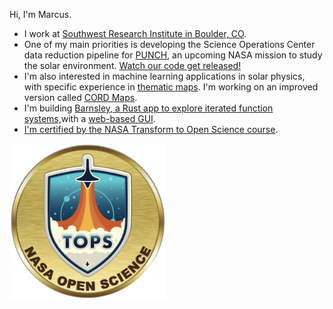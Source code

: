 Hi, I'm Marcus. 

- I work at [Southwest Research Institute in Boulder, CO](https://www.boulder.swri.edu/). 
- One of my main priorities is developing the Science Operations Center data reduction pipeline for [PUNCH](https://punch.space.swri.edu/), an upcoming NASA mission to study the solar environment. [Watch our code get released!](https://github.com/punch-mission)
- I'm also interested in machine learning applications in solar physics, with specific experience in [thematic maps](https://www.swsc-journal.org/articles/swsc/pdf/2019/01/swsc180074.pdf). I'm working on an improved version called [CORD Maps](https://github.com/jmbhughes/cordmap).  
- I'm building [Barnsley, a Rust app to explore iterated function systems,](https://github.com/jmbhughes/barnsley)with a [web-based GUI](https://jmbhughes.com/barnsley_gui/). 
- [I'm certified by the NASA Transform to Open Science course](https://www.credly.com/badges/4d400179-8866-470d-b69a-867c92a71e53/public_url).

<a href="https://www.credly.com/badges/4d400179-8866-470d-b69a-867c92a71e53/public_url"><img src='nasa-open-science.png' width='250'></a>
